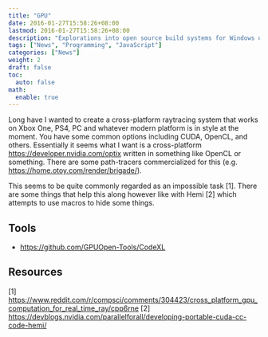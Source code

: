 ```yaml
---
title: "GPU"
date: 2016-01-27T15:58:26+08:00
lastmod: 2016-01-27T15:58:26+08:00
description: "Explorations into open source build systems for Windows using DosBox."
tags: ["News", "Programming", "JavaScript"]
categories: ["News"]
weight: 2
draft: false
toc:
  auto: false
math:
  enable: true
---
```


Long have I wanted to create a cross-platform raytracing system that works on Xbox One, PS4, PC and whatever modern platform is in style at the moment. You have some common options including CUDA, OpenCL, and others. Essentially it seems what I want is a cross-platform <https://developer.nvidia.com/optix> written in something like OpenCL or something. There are some path-tracers commercialized for this (e.g. <https://home.otoy.com/render/brigade/>).

This seems to be quite commonly regarded as an impossible task [1]. There are some things that help this along however like with Hemi [2] which attempts to use macros to hide some things.

## Tools

* <https://github.com/GPUOpen-Tools/CodeXL>

## Resources

[1] <https://www.reddit.com/r/compsci/comments/304423/cross_platform_gpu_computation_for_real_time_ray/cpp6rne>
[2] <https://devblogs.nvidia.com/parallelforall/developing-portable-cuda-cc-code-hemi/>
